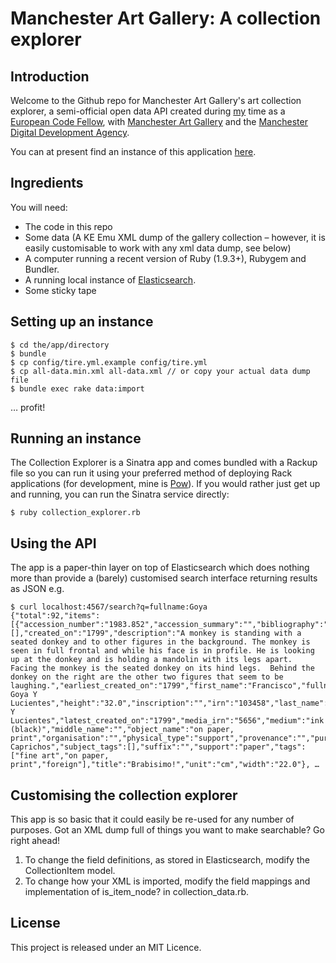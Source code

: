 # Manchester Art Gallery: A collection explorer

## Introduction

Welcome to the Github repo for Manchester Art Gallery's art collection explorer, a semi-official open data API created during [my](http://github.com/asacalow) time as a [European Code Fellow](http://codeforeurope.net), with [Manchester Art Gallery](http://manchestergalleries.org) and the [Manchester Digital Development Agency](http://manchesterdda.com).

You can at present find an instance of this application [here](http://ce.asacalow.me).

## Ingredients

You will need:

  * The code in this repo
  * Some data (A KE Emu XML dump of the gallery collection – however, it is easily customisable to work with any xml data dump, see below)
  * A computer running a recent version of Ruby (1.9.3+), Rubygem and Bundler.
  * A running local instance of [Elasticsearch](http://elasticsearch.org).
  * Some sticky tape

## Setting up an instance

    $ cd the/app/directory
    $ bundle
    $ cp config/tire.yml.example config/tire.yml
    $ cp all-data.min.xml all-data.xml // or copy your actual data dump file
    $ bundle exec rake data:import

… profit!

## Running an instance

The Collection Explorer is a Sinatra app and comes bundled with a Rackup file so you can run it using your preferred method of deploying Rack applications (for development, mine is [Pow](http://pow.cx)). If you would rather just get up and running, you can run the Sinatra service directly:

    $ ruby collection_explorer.rb

## Using the API

The app is a paper-thin layer on top of Elasticsearch which does nothing more than provide a (barely) customised search interface returning results as JSON e.g.

    $ curl localhost:4567/search?q=fullname:Goya
    {"total":92,"items":[{"accession_number":"1983.852","accession_summary":"","bibliography":"","collection_title":"","content_tags":[],"created_on":"1799","description":"A monkey is standing with a seated donkey and to other figures in the background. The monkey is seen in full frontal and while his face is in profile. He is looking up at the donkey and is holding a mandolin with its legs apart.  Facing the monkey is the seated donkey on its hind legs.  Behind the donkey on the right are the other two figures that seem to be laughing.","earliest_created_on":"1799","first_name":"Francisco","fullname":"Francisco Goya Y Lucientes","height":"32.0","inscription":"","irn":"103458","last_name":"Goya Y Lucientes","latest_created_on":"1799","media_irn":"5656","medium":"ink (black)","middle_name":"","object_name":"on paper, print","organisation":"","physical_type":"support","provenance":"","purchased":"","role":"Printmaker","series_title":"Los Caprichos","subject_tags":[],"suffix":"","support":"paper","tags":["fine art","on paper, print","foreign"],"title":"Brabisimo!","unit":"cm","width":"22.0"}, …

## Customising the collection explorer

This app is so basic that it could easily be re-used for any number of purposes. Got an XML dump full of things you want to make searchable? Go right ahead!

1. To change the field definitions, as stored in Elasticsearch, modify the CollectionItem model.
2. To change how your XML is imported, modify the field mappings and implementation of is_item_node? in collection_data.rb.

## License

This project is released under an MIT Licence. 